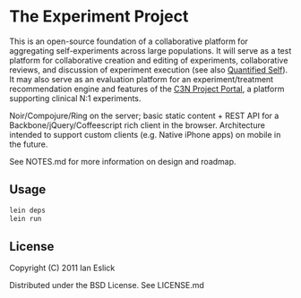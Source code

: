 # The Experiment Project

This is an open-source foundation of a collaborative platform for
aggregating self-experiments across large populations.  It will serve
as a test platform for collaborative creation and editing of
experiments, collaborative reviews, and discussion of experiment
execution (see also [Quantified Self](http://quantifiedself.org)).  It
may also serve as an evaluation platform for an experiment/treatment
recommendation engine and features of the
[C3N Project Portal](http://c3nproject.org), a platform supporting
clinical N:1 experiments.

Noir/Compojure/Ring on the server; basic static content + REST API for
a Backbone/jQuery/Coffeescript rich client in the browser.
Architecture intended to support custom clients (e.g. Native iPhone
apps) on mobile in the future.  

See NOTES.md for more information on design and roadmap.

## Usage

```bash
lein deps
lein run
```

## License

Copyright (C) 2011 Ian Eslick

Distributed under the BSD License.  See LICENSE.md

